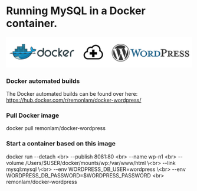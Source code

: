 # Running MySQL in a Docker container.
![Docker & Wordpress banner](/images/docker-wp-cloudplus-banner.png)

### Docker automated builds
The Docker automated builds can be found over here: https://hub.docker.com/r/remonlam/docker-wordpress/

### Pull Docker image
docker pull remonlam/docker-wordpress

### Start a container based on this image
docker run --detach \<br>
  --publish 8081:80 \<br>
  --name wp-n1 \<br>
  --volume /Users/$USER/docker/mounts/wp:/var/www/html \<br>
  --link mysql:mysql \<br>
  --env WORDPRESS_DB_USER=wordpress \<br>
  --env WORDPRESS_DB_PASSWORD=$WORDPRESS_PASSWORD \<br>
  remonlam/docker-wordpress<br>
